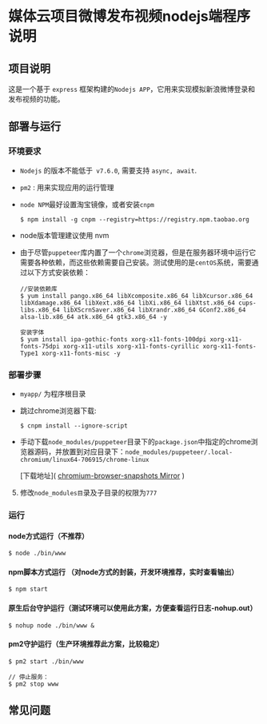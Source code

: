 <!--
 * @Description: 媒体云项目微博发布视频nodejs端程序说明
 * @Author: he.jianbo
 * @Date: 2019-10-28 22:32:58
 * @LastEditTime: 2019-11-01 13:29:11
 * @LastEditors: he.jianbo
 -->

# 媒体云项目微博发布视频nodejs端程序说明

## 项目说明

这是一个基于 `express` 框架构建的`Nodejs APP`，它用来实现模拟新浪微博登录和发布视频的功能。 

## 部署与运行

### 环境要求

* `Nodejs` 的版本不能低于` v7.6.0`, 需要支持 `async, await`.

* `pm2` : 用来实现应用的运行管理

* `node NPM`最好设置淘宝镜像，或者安装`cnpm`

  ```shell
  $ npm install -g cnpm --registry=https://registry.npm.taobao.org
  ```

* node版本管理建议使用 nvm

* 由于尽管`puppeteer`库内置了一个`chrome`浏览器，但是在服务器环境中运行它需要各种依赖，而这些依赖需要自己安装。测试使用的是`centOS`系统，需要通过以下方式安装依赖：

  ```shell
  //安装依赖库
  $ yum install pango.x86_64 libXcomposite.x86_64 libXcursor.x86_64 libXdamage.x86_64 libXext.x86_64 libXi.x86_64 libXtst.x86_64 cups-libs.x86_64 libXScrnSaver.x86_64 libXrandr.x86_64 GConf2.x86_64 alsa-lib.x86_64 atk.x86_64 gtk3.x86_64 -y
  
  安装字体
  $ yum install ipa-gothic-fonts xorg-x11-fonts-100dpi xorg-x11-fonts-75dpi xorg-x11-utils xorg-x11-fonts-cyrillic xorg-x11-fonts-Type1 xorg-x11-fonts-misc -y
  ```

  

### 部署步骤

* `myapp/` 为程序根目录

* 跳过chrome浏览器下载:

  ```shell
  $ cnpm install --ignore-script
  ```

   

* 手动下载`node_modules/puppeteer`目录下的`package.json`中指定的chrome浏览器源码，并放置到对应目录下：`node_modules/puppeteer/.local-chromium/linux64-706915/chrome-linux`

  [下载地址]( [chromium-browser-snapshots Mirror](https://npm.taobao.org/mirrors/chromium-browser-snapshots/) )

5. 修改`node_modules目`录及子目录的权限为`777`

### 运行


#### node方式运行（不推荐）

```shell
$ node ./bin/www
```
#### npm脚本方式运行 （对node方式的封装，开发环境推荐，实时查看输出）

```shell
$ npm start
```

#### 原生后台守护运行（测试环境可以使用此方案，方便查看运行日志-nohup.out）

```shell
$ nohup node ./bin/www &
```

#### pm2守护运行（生产环境推荐此方案，比较稳定）

```shell
$ pm2 start ./bin/www

// 停止服务：
$ pm2 stop www
```



## 常见问题

